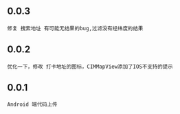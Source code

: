 ## 0.0.3
    修复 搜索地址 有可能无结果的bug,过滤没有经纬度的结果

## 0.0.2
    优化一下，修改 打卡地址的图标，CIMMapView添加了IOS不支持的提示


## 0.0.1
    Android 端代码上传

